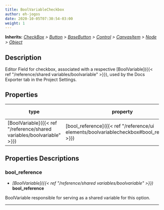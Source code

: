 ```yaml
---  
title: BoolVariableCheckbox  
author: eh-jogos  
date: 2020-10-05T07:30:54-03:00  
weight: 1  
---  
```

**Inherits:** _[CheckBox](https://docs.godotengine.org/en/stable/classes/class_checkbox.html) > [Button](https://docs.godotengine.org/en/stable/classes/class_button.html) > [BaseButton](https://docs.godotengine.org/en/stable/classes/class_basebutton.html) > [Control](https://docs.godotengine.org/en/stable/classes/class_control.html) > [CanvasItem](https://docs.godotengine.org/en/stable/classes/class_canvasitem.html) > [Node](https://docs.godotengine.org/en/stable/classes/class_node.html) > [Object](https://docs.godotengine.org/en/stable/classes/class_object.html)_  
## Description  
 Editor Field for checkbox, associated with a respective [BoolVariable]({{< ref "/reference/shared variables/boolvariable" >}}), used by the Docs
 Exporter tab in the Project Settings.
 
  
## Properties 
  
| type | property | default value |  
| ---- | -------- | ------------- |  
| [BoolVariable]({{< ref "/reference/shared variables/boolvariable" >}}) | [bool_reference]({{< ref "/reference/ui elements/boolvariablecheckbox#bool_reference" >}}) | `Null` |  
  
## Properties Descriptions  
  
### bool_reference 
- _[BoolVariable]({{< ref "/reference/shared variables/boolvariable" >}})_ **bool_reference**  
  
 BoolVariable responsible for serving as a shared variable for this option.
  
---------
